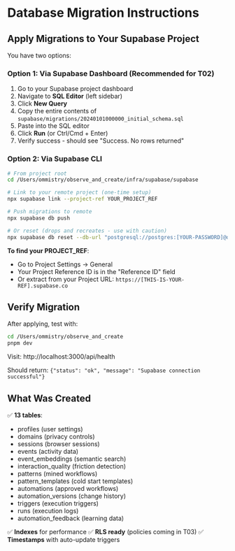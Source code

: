 # Database Migration Instructions

## Apply Migrations to Your Supabase Project

You have two options:

### Option 1: Via Supabase Dashboard (Recommended for T02)

1. Go to your Supabase project dashboard
2. Navigate to **SQL Editor** (left sidebar)
3. Click **New Query**
4. Copy the entire contents of `supabase/migrations/20240101000000_initial_schema.sql`
5. Paste into the SQL editor
6. Click **Run** (or Ctrl/Cmd + Enter)
7. Verify success - should see "Success. No rows returned"

### Option 2: Via Supabase CLI

```bash
# From project root
cd /Users/ommistry/observe_and_create/infra/supabase/supabase

# Link to your remote project (one-time setup)
npx supabase link --project-ref YOUR_PROJECT_REF

# Push migrations to remote
npx supabase db push

# Or reset (drops and recreates - use with caution)
npx supabase db reset --db-url "postgresql://postgres:[YOUR-PASSWORD]@db.[YOUR-PROJECT-REF].supabase.co:5432/postgres"
```

**To find your PROJECT_REF**: 
- Go to Project Settings → General
- Your Project Reference ID is in the "Reference ID" field
- Or extract from your Project URL: `https://[THIS-IS-YOUR-REF].supabase.co`

## Verify Migration

After applying, test with:

```bash
cd /Users/ommistry/observe_and_create
pnpm dev
```

Visit: http://localhost:3000/api/health

Should return: `{"status": "ok", "message": "Supabase connection successful"}`

## What Was Created

✅ **13 tables**:
- profiles (user settings)
- domains (privacy controls)  
- sessions (browser sessions)
- events (activity data)
- event_embeddings (semantic search)
- interaction_quality (friction detection)
- patterns (mined workflows)
- pattern_templates (cold start templates)
- automations (approved workflows)
- automation_versions (change history)
- triggers (execution triggers)
- runs (execution logs)
- automation_feedback (learning data)

✅ **Indexes** for performance
✅ **RLS ready** (policies coming in T03)
✅ **Timestamps** with auto-update triggers


